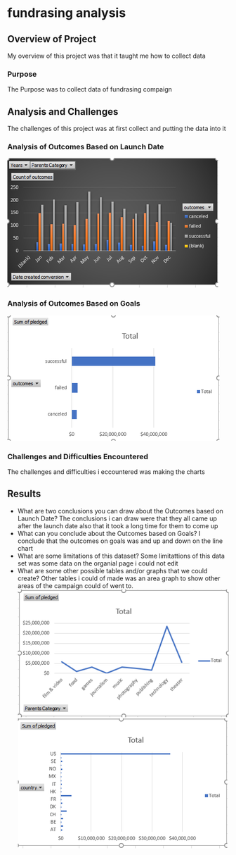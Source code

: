 # fundrasing analysis

## Overview of Project
My overview of this project was that it taught me how to collect data
### Purpose
The Purpose was to collect data of fundrasing  compaign
## Analysis and Challenges
The challenges of this project was at first collect and putting the data into it
### Analysis of Outcomes Based on Launch Date
![Outcomes launch date](oc_ld.png)
### Analysis of Outcomes Based on Goals
![Goals](Resources/sales_outcome.png)
### Challenges and Difficulties Encountered
The challenges and difficulties i eccountered was making the charts
## Results

- What are two conclusions you can draw about the Outcomes based on Launch Date?
The conclusions i can draw were that they all came up after the launch date also that it took a long time for them to come up
- What can you conclude about the Outcomes based on Goals?
  I conclude that the outcomes on goals was and up and down on the line chart
- What are some limitations of this dataset?
Some limitattions of this data set was some data on the organial page i could not edit
- What are some other possible tables and/or graphs that we could create?
Other tables i could of made was an area graph to show other areas of the campaign could of went to.
![Sales](Resources/sales_category.png)
![sales](Resources/sales_country.png)
